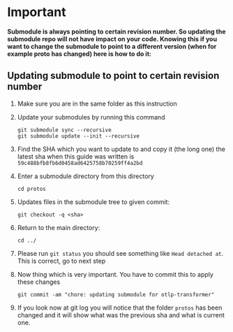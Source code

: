 # Important

**Submodule is always pointing to certain revision number. So updating the submodule repo will not have impact on your code.
Knowing this if you want to change the submodule to point to a different version (when for example proto has changed) here is how to do it:**

## Updating submodule to point to certain revision number

1. Make sure you are in the same folder as this instruction

2. Update your submodules by running this command

   ```shell script
   git submodule sync --recursive
   git submodule update --init --recursive
   ```

3. Find the SHA which you want to update to and copy it (the long one)
   the latest sha when this guide was written is `59c488bfb8fb6d0458ad6425758b70259ff4a2bd`

4. Enter a submodule directory from this directory

   ```shell script
   cd protos
   ```

5. Updates files in the submodule tree to given commit:

   ```shell script
   git checkout -q <sha>
   ```

6. Return to the main directory:

   ```shell script
   cd ../
   ```

7. Please run `git status` you should see something like `Head detached at`. This is correct, go to next step

8. Now thing which is very important. You have to commit this to apply these changes

   ```shell script
   git commit -am "chore: updating submodule for otlp-transformer"
   ```

9. If you look now at git log you will notice that the folder `protos` has been changed and it will show what was the previous sha and what is current one.
